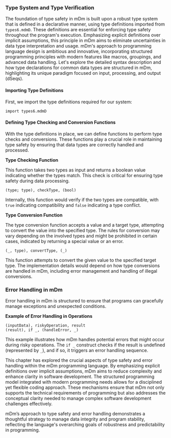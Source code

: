 ### Type System and Type Verification

The foundation of type safety in mDm is built upon a robust type system that is defined in a declarative manner, using type definitions imported from `types6.mdmD`. These definitions are essential for enforcing type safety throughout the program's execution.
Emphasizing explicit definitions over implicit assumptions, this principle in mDm aims to eliminate uncertainties in data type interpretation and usage. mDm's approach to programming language design is ambitious and innovative, incorporating structured programming principles with modern features like macros, groupings, and advanced data handling. Let's explore the detailed syntax description and how type declarations for common data types are structured in mDm, highlighting its unique paradigm focused on input, processing, and output (dSeqs).

#### Importing Type Definitions

First, we import the type definitions required for our system:

```mDm
import types6.mdmD
```

#### Defining Type Checking and Conversion Functions

With the type definitions in place, we can define functions to perform type checks and conversions. These functions play a crucial role in maintaining type safety by ensuring that data types are correctly handled and processed.

**Type Checking Function**

This function takes two types as input and returns a boolean value indicating whether the types match. This check is critical for ensuring type safety during data processing.

```mDm
(type; type), checkType, (bool)
```

Internally, this function would verify if the two types are compatible, with `true` indicating compatibility and `false` indicating a type conflict.

**Type Conversion Function**

The type conversion function accepts a value and a target type, attempting to convert the value into the specified type. The rules for conversion may vary depending on the involved types and might be prohibited in certain cases, indicated by returning a special value or an error.

```mDm
(_, type), convertType, (_)
```

This function attempts to convert the given value to the specified target type. The implementation details would depend on how type conversions are handled in mDm, including error management and handling of illegal conversions.

### Error Handling in mDm

Error handling in mDm is structured to ensure that programs can gracefully manage exceptions and unexpected conditions.

**Example of Error Handling in Operations**

```mDm
(inputData), riskyOperation, result 
(result), if _, (handleError, _)
```

This example illustrates how mDm handles potential errors that might occur during risky operations. The `if _` construct checks if the result is undefined (represented by `_`), and if so, it triggers an error handling sequence.

This chapter has explored the crucial aspects of type safety and error handling within the mDm programming language. By emphasizing explicit definitions over implicit assumptions, mDm aims to reduce complexity and enhance clarity in software development. The structured programming model integrated with modern programming needs allows for a disciplined yet flexible coding approach. These mechanisms ensure that mDm not only supports the technical requirements of programming but also addresses the conceptual clarity needed to manage complex software development challenges effectively.

mDm’s approach to type safety and error handling demonstrates a thoughtful strategy to manage data integrity and program stability, reflecting the language's overarching goals of robustness and predictability in programming.
